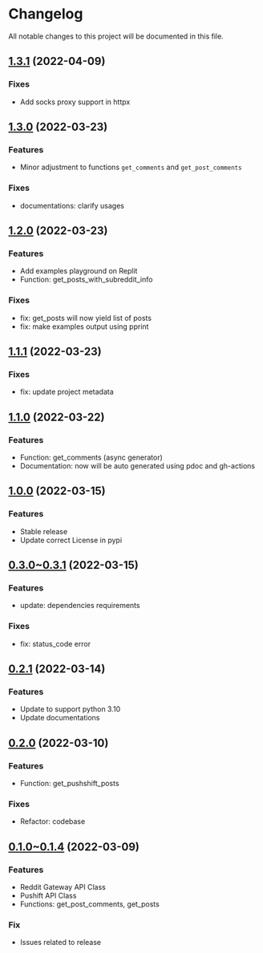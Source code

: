 # Changelog

All notable changes to this project will be documented in this file.

## [1.3.1](https://github.com/countertek/gatered/v1.3.1) (2022-04-09)

### Fixes

- Add socks proxy support in httpx

## [1.3.0](https://github.com/countertek/gatered/v1.3.0) (2022-03-23)

### Features

- Minor adjustment to functions `get_comments` and `get_post_comments`

### Fixes

- documentations: clarify usages

## [1.2.0](https://github.com/countertek/gatered/v1.2.0) (2022-03-23)

### Features

- Add examples playground on Replit
- Function: get_posts_with_subreddit_info

### Fixes

- fix: get_posts will now yield list of posts
- fix: make examples output using pprint

## [1.1.1](https://github.com/countertek/gatered/v1.1.1) (2022-03-23)

### Fixes

- fix: update project metadata

## [1.1.0](https://github.com/countertek/gatered/v1.1.0) (2022-03-22)

### Features

- Function: get_comments (async generator)
- Documentation: now will be auto generated using pdoc and gh-actions

## [1.0.0](https://github.com/countertek/gatered/v1.0.0) (2022-03-15)

### Features

- Stable release
- Update correct License in pypi


## [0.3.0~0.3.1](https://github.com/countertek/gatered/v0.3.1) (2022-03-15)

### Features

- update: dependencies requirements

### Fixes

- fix: status_code error

## [0.2.1](https://github.com/countertek/gatered/v0.2.1) (2022-03-14)

### Features

- Update to support python 3.10
- Update documentations

## [0.2.0](https://github.com/countertek/gatered/v0.2.0) (2022-03-10)

### Features

- Function: get_pushshift_posts

### Fixes

- Refactor: codebase

## [0.1.0~0.1.4](https://github.com/countertek/gatered/v0.1.4) (2022-03-09)

### Features

- Reddit Gateway API Class
- Pushift API Class
- Functions: get_post_comments, get_posts

### Fix

- Issues related to release